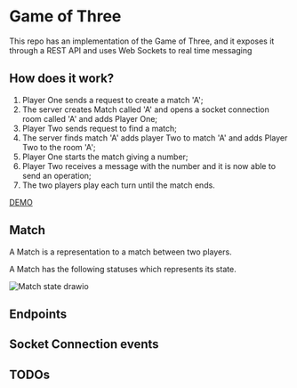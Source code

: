 # Game of Three

This repo has an implementation of the Game of Three, and it exposes it through a REST API and uses Web Sockets to real time messaging

## How does it work? 

1. Player One sends a request to create a match 'A';
2. The server creates Match called 'A' and opens a socket connection room called 'A' and adds Player One;
3. Player Two sends request to find a match;
4. The server finds match 'A' adds player Two to match 'A' and adds Player Two to the room 'A';
5. Player One starts the match giving a number;
6. Player Two receives a message with the number and it is now able to send an operation;
7. The two players play each turn until the match ends.

[DEMO](https://user-images.githubusercontent.com/6784789/218100366-16e8f203-c07d-4dce-bb9c-1a6a78bc968a.webm)

## Match

A Match is a representation to a match between two players.

A Match has the following statuses which represents its state. 

![Match state drawio](https://user-images.githubusercontent.com/6784789/218102355-dff73fb0-2473-4f4d-aaff-7e5ce99d7eb7.png)


## Endpoints

## Socket Connection events

## TODOs
